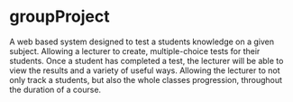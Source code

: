 # groupProject
A web based system designed to test a students knowledge on a given subject. Allowing a lecturer to create, multiple-choice tests for their students. Once a student has completed a test, the lecturer will be able to view the results and a variety of useful ways. Allowing the lecturer to not only track a students, but also the whole classes progression, throughout the duration of a course.
